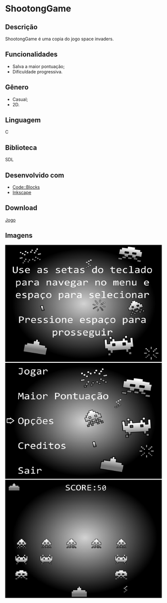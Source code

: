 # ShootongGame
## Descrição
ShootongGame é uma copia do jogo space invaders.
  
## Funcionalidades
* Salva a maior pontuação;
* Dificuldade progressiva.

## Gênero
* Casual;
* 2D.

## Linguagem
C

## Biblioteca
SDL

## Desenvolvido com
* [Code::Blocks](http://www.codeblocks.org/)
* [Inkscape](https://inkscape.org/pt-br/)

## Download
[Jogo](http://www.mediafire.com/file/ukdvs1yp83zcc5d/ShootongGame.zip/file)

## Imagens
![ShootongGame-Menu](https://github.com/RodrigoFernandoSilva/C-Games/blob/master/ShootongGameV0.6/Prints/ShootongGame-Menu.PNG)
![ShootongGame-MainMenu](https://github.com/RodrigoFernandoSilva/C-Games/blob/master/ShootongGameV0.6/Prints/ShootongGame-MainMenu.PNG)
![ShootongGame-Play](https://github.com/RodrigoFernandoSilva/C-Games/blob/master/ShootongGameV0.6/Prints/ShootongGame-Play.png)
